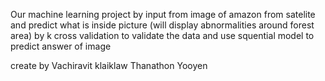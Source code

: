 
Our machine learning project by input from image of amazon from satelite and predict what is inside picture (will display abnormalities around forest area)
 by k cross validation to validate the data 
and use squential model to predict answer of image

create by
Vachiravit klaiklaw
Thanathon Yooyen
